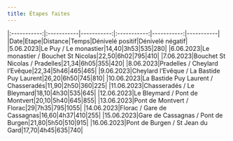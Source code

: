 ```yaml
---
title: Étapes faites
---
```

|:-----------:|:-----------|-----------:|:-----------:|-----------:|-----------|
|Date|Etape|Distance|Temps|Dénivelé positif|Dénivelé négatif|
|5.06.2023|Le Puy / Le monastier|14,40|3h53|535|280|
|6.06.2023|Le monastier / Bouchet St Nicolas|22,50|6h02|795|410|
|7.06.2023|Bouchet St Nicolas / Pradelles|21,34|6h05|355|420|
|8.06.2023|Pradelles / Cheylard l’Evêque|22,34|5h46|465|465|
|9.06.2023|Cheylard l’Evêque / La Bastide Puy Laurent|26,20|6h50|745|810|
|10.06.2023|La Bastide Puy Laurent / Chasseradés|11,90|2h50|360|225|
|11.06.2023|Chasseradés / Le Bleymard|18,10|4h30|535|645|
|12.06.2023|Le Bleymard / Pont de Montvert|20,10|5h40|645|855|
|13.06.2023|Pont de Montvert / Florac|29|7h35|795|1055|
|14.06.2023|Florac / Gare de Cassagnas|16,60|4h37|410|255|
|15.06.2023|Gare de Cassagnas / Pont de Burgen|21,80|5h50|510|915|
|16.06.2023|Pont de Burgen / St Jean du Gard|17,70|4h45|635|740|